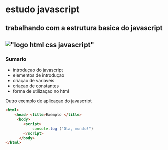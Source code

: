 # estudo javascript

## trabalhando com a estrutura basica do javascript

## !["logo html  css javascript"](https://encrypted-tbn0.gstatic.com/images?q=tbn:ANd9GcTHtXPuoNJ29lNZ3k1u-WBJHxxI7tPmc8PnKw&usqp=CAU)

### Sumario

- introduçao do javascript
- elementos de introduçao
- criaçao de variaveis
- criaçao de constantes
- forma de utilizaçao no html

Outro exemplo de aplicaçao do javascript

```html
<html>
    <head> <title>Exemplo </title>
     <body>
        <script>
            console.log ("Ola, mundo!")
        </script>
      </body>
</html>


```
